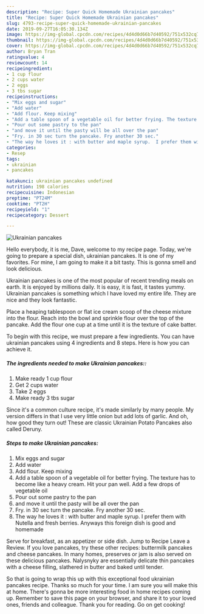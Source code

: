 ```yaml
---
description: "Recipe: Super Quick Homemade Ukrainian pancakes"
title: "Recipe: Super Quick Homemade Ukrainian pancakes"
slug: 4793-recipe-super-quick-homemade-ukrainian-pancakes
date: 2019-09-27T16:05:30.134Z
image: https://img-global.cpcdn.com/recipes/4d4d0d66b7d40592/751x532cq70/ukrainian-pancakes-recipe-main-photo.jpg
thumbnail: https://img-global.cpcdn.com/recipes/4d4d0d66b7d40592/751x532cq70/ukrainian-pancakes-recipe-main-photo.jpg
cover: https://img-global.cpcdn.com/recipes/4d4d0d66b7d40592/751x532cq70/ukrainian-pancakes-recipe-main-photo.jpg
author: Bryan Tran
ratingvalue: 4
reviewcount: 14
recipeingredient:
- 1 cup flour
- 2 cups water
- 2 eggs
- 3 tbs sugar
recipeinstructions:
- "Mix eggs and sugar"
- "Add water"
- "Add flour. Keep mixing"
- "Add a table spoon of a vegetable oil for better frying. The texture has to become like a heavy cream. Hit your pan well. Add a few drops of vegetable oil"
- "Pour out some pastry to the pan"
- "and move it until the pasty will be all over the pan"
- "Fry. in 30 sec turn the pancake. Fry another 30 sec."
- "The way he loves it : with butter and maple syrup.  I prefer them with Nutella and fresh berries.  Anyways this foreign dish is good and homemade"
categories:
- Resep
tags:
- ukrainian
- pancakes

katakunci: ukrainian pancakes undefined
nutrition: 198 calories
recipecuisine: Indonesian
preptime: "PT24M"
cooktime: "PT2H"
recipeyield: "1"
recipecategory: Dessert

---
```



![Ukrainian pancakes](https://img-global.cpcdn.com/recipes/4d4d0d66b7d40592/751x532cq70/ukrainian-pancakes-recipe-main-photo.jpg)

Hello everybody, it is me, Dave, welcome to my recipe page. Today, we're going to prepare a special dish, ukrainian pancakes. It is one of my favorites. For mine, I am going to make it a bit tasty. This is gonna smell and look delicious.

Ukrainian pancakes is one of the most popular of recent trending meals on earth. It is enjoyed by millions daily. It is easy, it is fast, it tastes yummy. Ukrainian pancakes is something which I have loved my entire life. They are nice and they look fantastic.

Place a heaping tablespoon or flat ice cream scoop of the cheese mixture into the flour. Reach into the bowl and sprinkle flour over the top of the pancake. Add the flour one cup at a time until it is the texture of cake batter.


To begin with this recipe, we must prepare a few ingredients. You can have ukrainian pancakes using 4 ingredients and 8 steps. Here is how you can achieve it.

##### The ingredients needed to make Ukrainian pancakes::

1. Make ready 1 cup flour
1. Get 2 cups water
1. Take 2 eggs
1. Make ready 3 tbs sugar


Since it&#39;s a common culture recipe, it&#39;s made similarly by many people. My version differs in that I use very little onion but add lots of garlic. And oh, how good they turn out! These are classic Ukrainian Potato Pancakes also called Deruny. 

##### Steps to make Ukrainian pancakes:

1. Mix eggs and sugar
1. Add water
1. Add flour. Keep mixing
1. Add a table spoon of a vegetable oil for better frying. The texture has to become like a heavy cream. Hit your pan well. Add a few drops of vegetable oil
1. Pour out some pastry to the pan
1. and move it until the pasty will be all over the pan
1. Fry. in 30 sec turn the pancake. Fry another 30 sec.
1. The way he loves it : with butter and maple syrup.  I prefer them with Nutella and fresh berries.  Anyways this foreign dish is good and homemade


Serve for breakfast, as an appetizer or side dish. Jump to Recipe Leave a Review. If you love pancakes, try these other recipes: buttermilk pancakes and cheese pancakes. In many homes, preserves or jam is also served on these delicious pancakes. Nalysnyky are essentially delicate thin pancakes with a cheese filling, slathered in butter and baked until tender. 

So that is going to wrap this up with this exceptional food ukrainian pancakes recipe. Thanks so much for your time. I am sure you will make this at home. There's gonna be more interesting food in home recipes coming up. Remember to save this page on your browser, and share it to your loved ones, friends and colleague. Thank you for reading. Go on get cooking!

